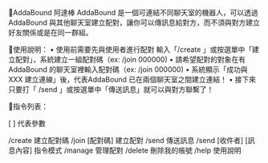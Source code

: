 💬AddaBound 阿達棒
AddaBound 是一個可連結不同聊天室的機器人，可以透過 AddaBound 與其他聊天室建立配對，讓你可以傳訊息給對方，而不須與對方建立好友關係或是在同一群組。

📌使用說明：
• 使用前需要先與使用者進行配對
輸入「/create 」或按選單中「建立配對」，系統建立一組配對碼（ex: /join 000000)
• 請希望配對的對象在有 AddaBound 的聊天室裡輸入配對碼（ex: /join 000000)
• 系統顯示「成功與 XXX 建立連線」後，代表AddaBound 已在兩個聊天室之間建立連結！
• 接下來只要打「 /send 」或按選單中「傳送訊息」就可以與對方聯繫了！

📌指令列表：

[ ] 代表參數

/create 建立配對碼
/join [配對碼] 建立配對
/send 傳送訊息
/send [收件者] [訊息內容] 指令模式
/manage 管理配對
/delete 刪除我的帳號
/help 使用說明